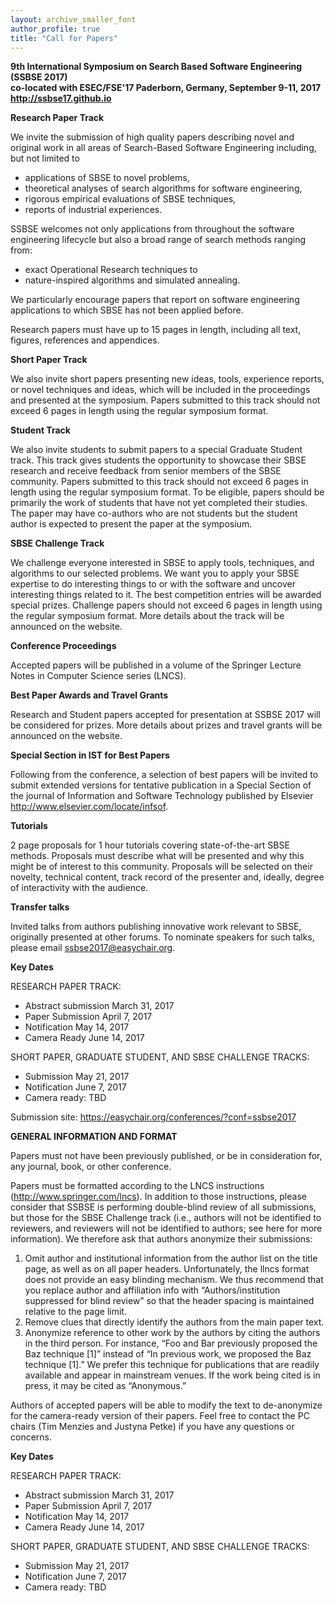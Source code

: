 ```yaml
---
layout: archive_smaller_font
author_profile: true
title: "Call for Papers"
---
```


<b>9th International Symposium on Search Based Software Engineering (SSBSE 2017)  
co-located with ESEC/FSE'17 Paderborn, Germany, September 9-11, 2017   
http://ssbse17.github.io </b>

**Research Paper Track**

We invite the submission of high quality papers describing novel and original work in all areas of Search-Based Software Engineering including, but not limited to

-  applications of SBSE to novel problems, 
- theoretical analyses of search algorithms for software engineering, 
- rigorous empirical evaluations of SBSE techniques, 
- reports of industrial experiences. 

SSBSE welcomes not only applications from throughout the software engineering lifecycle but also a broad range of search methods ranging from:

- exact Operational Research techniques to 
- nature-inspired algorithms and simulated annealing. 

We particularly encourage papers that report on software engineering applications to which SBSE has not been applied before. 

Research papers must have up to 15 pages in length, including all text, figures, references and appendices. 

**Short Paper Track** 

We also invite short papers presenting new ideas, tools, experience reports, or novel techniques and ideas, which will be included in the proceedings and presented at the symposium. Papers submitted to this track should not exceed 6 pages in length using the regular symposium format. 

**Student Track** 

We also invite students to submit papers to a special Graduate Student track. This track gives students the opportunity to showcase their SBSE research and receive feedback from senior members of the SBSE community. Papers submitted to this track should not exceed 6 pages in length using the regular symposium format. To be eligible, papers should be primarily the work of students that have not yet completed their studies. The paper may have co-authors who are not students but the student author is expected to present the paper at the symposium. 

**SBSE Challenge Track** 

We challenge everyone interested in SBSE to apply tools, techniques, and algorithms to our selected problems. We want you to apply your SBSE expertise to do interesting things to or with the software and uncover interesting things related to it. The best competition entries will be awarded special prizes. Challenge papers should not exceed 6 pages in length using the regular symposium format. More details about the track will be announced on the website.

**Conference Proceedings** 

Accepted papers will be published in a volume of the Springer Lecture Notes in Computer Science series (LNCS). 

**Best Paper Awards and Travel Grants**

Research and Student papers accepted for presentation at SSBSE 2017 will be considered for prizes. More details about prizes and travel grants will be announced on the website. 

**Special Section in IST for Best Papers** 

Following from the conference, a selection of best papers will be invited to submit extended versions for tentative publication in a Special Section of the journal of Information and Software Technology published by Elsevier http://www.elsevier.com/locate/infsof.

**Tutorials** 

2 page proposals for 1 hour tutorials covering state-of-the-art SBSE methods. Proposals must describe what will be presented and why this might be of interest to this community. Proposals will be selected on their novelty, technical content, track record of the presenter and, ideally, degree of interactivity with the audience.

**Transfer talks** 

Invited talks from authors publishing innovative work relevant to SBSE, originally presented at other forums. To nominate speakers for such talks, please email ssbse2017@easychair.org.


**Key Dates**

RESEARCH PAPER TRACK:

- Abstract submission                      March 31, 2017
- Paper Submission                            April 7, 2017 
- Notification                                     May 14, 2017
- Camera Ready                                June 14, 2017

 

 SHORT PAPER, GRADUATE STUDENT, AND SBSE CHALLENGE TRACKS:

 - Submission                                    May 21, 2017
 - Notification                                    June 7, 2017
 - Camera ready: TBD

Submission site: <a href="https://easychair.org/conferences/?conf=ssbse2017" target="_blank">https://easychair.org/conferences/?conf=ssbse2017</a>

**GENERAL INFORMATION AND FORMAT**

Papers must not have been previously published, or be in consideration for, any journal, book, or other conference.

Papers must be formatted according to the LNCS instructions (<a href="http://www.springer.com/lncs" target="_blank">http://www.springer.com/lncs</a>). In addition to those instructions, please consider that SSBSE is performing double-blind review of all submissions, but those for the SBSE Challenge track (i.e., authors will not be identified to reviewers, and reviewers will not be identified to authors; see here for more information). We therefore ask that authors anonymize their submissions:


1. Omit author and institutional information from the author list on the title page, as well as on all paper headers. Unfortunately, the llncs format does not provide an easy blinding mechanism. We thus recommend that you replace author and affiliation info with “Authors/institution suppressed for blind review” so that the header spacing is maintained relative to the page limit.
2. Remove clues that directly identify the authors from the main paper text.
3. Anonymize reference to other work by the authors by citing the authors in the third person. For instance, “Foo and Bar previously proposed the Baz technique [1]” instead of “In previous work, we proposed the Baz technique [1].” We prefer this technique for publications that are readily available and appear in mainstream venues. If the work being cited is in press, it may be cited as “Anonymous.”

Authors of accepted papers will be able to modify the text to de-anonymize for the camera-ready version of their papers. Feel free to contact the PC chairs (Tim Menzies and Justyna Petke) if you have any questions or concerns.

**Key Dates**

RESEARCH PAPER TRACK:

- Abstract submission                      March 31, 2017
- Paper Submission                            April 7, 2017 
- Notification                                     May 14, 2017
- Camera Ready                                June 14, 2017

 

 SHORT PAPER, GRADUATE STUDENT, AND SBSE CHALLENGE TRACKS:

 - Submission                                    May 21, 2017
 - Notification                                    June 7, 2017
 - Camera ready: TBD


